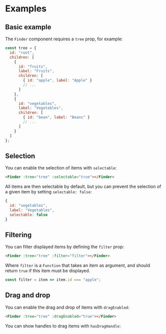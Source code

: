 # Examples

## Basic example

The `Finder` component requires a `tree` prop, for example:

```js
const tree = {
  id: "root",
  children: [
    {
      id: "fruits",
      label: "Fruits",
      children: [
        { id: "apple", label: "Apple" }
        // ...
      ]
    },
    {
      id: "vegetables",
      label: "Vegetables",
      children: [
        { id: "bean", label: "Beans" }
        // ...
      ]
    }
  ]
};
```

<FinderExample defaultExpanded="grape"></FinderExample>

## Selection

You can enable the selection of items with `selectable`:

```html
<Finder :tree="tree" :selectable="true"></Finder>
```

All items are then selectable by default, but you can prevent the selection of a given item by setting `selectable: false`:

```js
{
  id: "vegetables",
  label: "Vegetables",
  selectable: false
}
```

<FinderExample :selectable="true"></FinderExample>

## Filtering

You can filter displayed items by defining the `filter` prop:

```html
<Finder :tree="tree" :filter="filter"></Finder>
```

Where `filter` is a `Function` that takes an item as argument, and should return `true` if this item must be displayed.

```js
const filter = item => item.id === "apple";
```

<FinderExample :filter="item => item.id === 'apple'"></FinderExample>

## Drag and drop

You can enable the drag and drop of items with `dragEnabled`:

```html
<Finder :tree="tree" :dragEnabled="true"></Finder>
```

<FinderExample :dragEnabled="true"></FinderExample>

You can show handles to drag items with `hasDragHandle`:

<FinderExample :dragEnabled="true" :has-drag-handle="true"></FinderExample>
